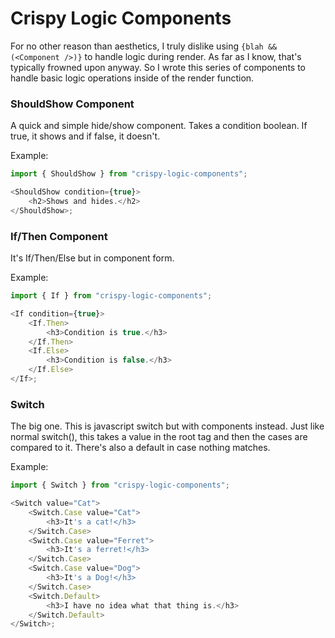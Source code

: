 # Crispy Logic Components

For no other reason than aesthetics, I truly dislike using `{blah && (<Component />)}` to handle logic during render. As far as I know, that's typically frowned upon anyway. So I wrote this series of components to handle basic logic operations inside of the render function.

### ShouldShow Component

A quick and simple hide/show component. Takes a condition boolean. If true, it shows and if false, it doesn't.

Example:

```javascript
import { ShouldShow } from "crispy-logic-components";

<ShouldShow condition={true}>
	<h2>Shows and hides.</h2>
</ShouldShow>;
```

### If/Then Component

It's If/Then/Else but in component form.

Example:

```javascript
import { If } from "crispy-logic-components";

<If condition={true}>
	<If.Then>
		<h3>Condition is true.</h3>
	</If.Then>
	<If.Else>
		<h3>Condition is false.</h3>
	</If.Else>
</If>;
```

### Switch

The big one. This is javascript switch but with components instead. Just like normal switch(), this takes a value in the root tag and then the cases are compared to it. There's also a default in case nothing matches.

Example:

```javascript
import { Switch } from "crispy-logic-components";

<Switch value="Cat">
	<Switch.Case value="Cat">
		<h3>It's a cat!</h3>
	</Switch.Case>
	<Switch.Case value="Ferret">
		<h3>It's a ferret!</h3>
	</Switch.Case>
	<Switch.Case value="Dog">
		<h3>It's a Dog!</h3>
	</Switch.Case>
	<Switch.Default>
		<h3>I have no idea what that thing is.</h3>
	</Switch.Default>
</Switch>;
```
